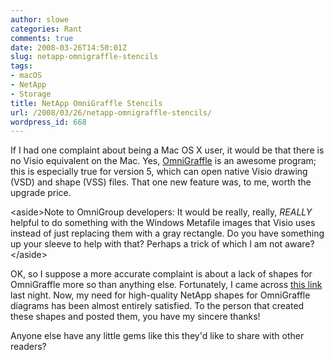 ```yaml
---
author: slowe
categories: Rant
comments: true
date: 2008-03-26T14:50:01Z
slug: netapp-omnigraffle-stencils
tags:
- macOS
- NetApp
- Storage
title: NetApp OmniGraffle Stencils
url: /2008/03/26/netapp-omnigraffle-stencils/
wordpress_id: 668
---
```


If I had one complaint about being a Mac OS X user, it would be that there is no Visio equivalent on the Mac. Yes, [OmniGraffle](http://www.omnigroup.com/omnigraffle/) is an awesome program; this is especially true for version 5, which can open native Visio drawing (VSD) and shape (VSS) files. That one new feature was, to me, worth the upgrade price.

&lt;aside&gt;Note to OmniGroup developers: It would be really, really, _REALLY_ helpful to do something with the Windows Metafile images that Visio uses instead of just replacing them with a gray rectangle. Do you have something up your sleeve to help with that? Perhaps a trick of which I am not aware?&lt;/aside&gt;

OK, so I suppose a more accurate complaint is about a lack of shapes for OmniGraffle more so than anything else. Fortunately, I came across [this link](http://communities.netapp.com/docs/DOC-1090) last night. Now, my need for high-quality NetApp shapes for OmniGraffle diagrams has been almost entirely satisfied. To the person that created these shapes and posted them, you have my sincere thanks!

Anyone else have any little gems like this they'd like to share with other readers?
